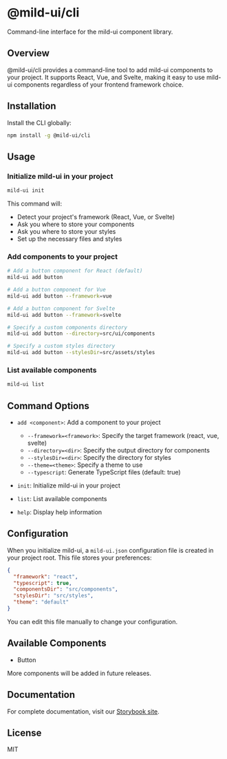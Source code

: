 # @mild-ui/cli

Command-line interface for the mild-ui component library.

## Overview

@mild-ui/cli provides a command-line tool to add mild-ui components to your project. It supports React, Vue, and Svelte, making it easy to use mild-ui components regardless of your frontend framework choice.

## Installation

Install the CLI globally:

```bash
npm install -g @mild-ui/cli
```

## Usage

### Initialize mild-ui in your project

```bash
mild-ui init
```

This command will:
- Detect your project's framework (React, Vue, or Svelte)
- Ask you where to store your components
- Ask you where to store your styles
- Set up the necessary files and styles

### Add components to your project

```bash
# Add a button component for React (default)
mild-ui add button

# Add a button component for Vue
mild-ui add button --framework=vue

# Add a button component for Svelte
mild-ui add button --framework=svelte

# Specify a custom components directory
mild-ui add button --directory=src/ui/components

# Specify a custom styles directory
mild-ui add button --stylesDir=src/assets/styles
```

### List available components

```bash
mild-ui list
```

## Command Options

- `add <component>`: Add a component to your project
  - `--framework=<framework>`: Specify the target framework (react, vue, svelte)
  - `--directory=<dir>`: Specify the output directory for components
  - `--stylesDir=<dir>`: Specify the directory for styles
  - `--theme=<theme>`: Specify a theme to use
  - `--typescript`: Generate TypeScript files (default: true)

- `init`: Initialize mild-ui in your project
- `list`: List available components
- `help`: Display help information

## Configuration

When you initialize mild-ui, a `mild-ui.json` configuration file is created in your project root. This file stores your preferences:

```json
{
  "framework": "react",
  "typescript": true,
  "componentsDir": "src/components",
  "stylesDir": "src/styles",
  "theme": "default"
}
```

You can edit this file manually to change your configuration.

## Available Components

- Button

More components will be added in future releases.

## Documentation

For complete documentation, visit our [Storybook site](https://codewithriyan.github.io/mild-ui/).

## License

MIT
